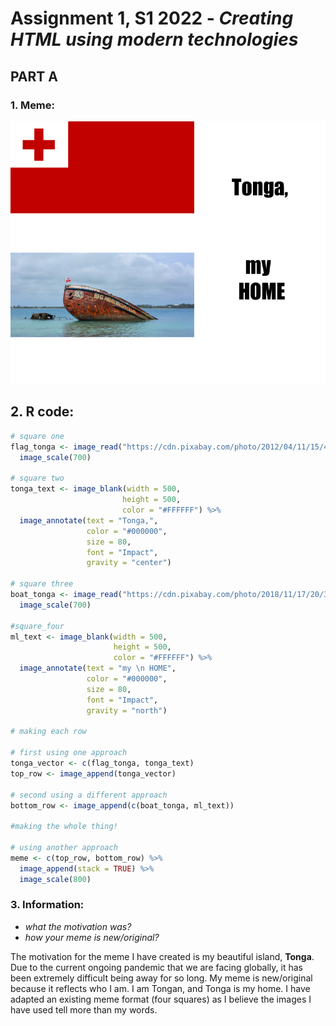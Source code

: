# Assignment 1, S1 2022 - *Creating HTML using modern technologies*

## **PART A**

### 1. Meme:
![](my_meme.png)

## 2. R code:
```r
# square one
flag_tonga <- image_read("https://cdn.pixabay.com/photo/2012/04/11/15/44/flag-28596_1280.png") %>%
  image_scale(700)

# square two
tonga_text <- image_blank(width = 500,
                         height = 500,
                         color = "#FFFFFF") %>%
  image_annotate(text = "Tonga,",
                 color = "#000000",
                 size = 80,
                 font = "Impact",
                 gravity = "center")

# square three
boat_tonga <- image_read("https://cdn.pixabay.com/photo/2018/11/17/20/35/shipwreck-3821992_1280.jpg") %>%
  image_scale(700)

#square_four
ml_text <- image_blank(width = 500,
                       height = 500,
                       color = "#FFFFFF") %>%
  image_annotate(text = "my \n HOME",
                 color = "#000000",
                 size = 80,
                 font = "Impact",
                 gravity = "north")

# making each row

# first using one approach
tonga_vector <- c(flag_tonga, tonga_text)
top_row <- image_append(tonga_vector)

# second using a different approach
bottom_row <- image_append(c(boat_tonga, ml_text))

#making the whole thing!

# using another approach
meme <- c(top_row, bottom_row) %>%
  image_append(stack = TRUE) %>%
  image_scale(800)
```
### 3. Information:
- *what the motivation was?*
- *how your meme is new/original?*

The motivation for the meme I have created is my beautiful island, **Tonga**. Due to the current ongoing pandemic that we are facing globally, it has been extremely difficult being away for so long. My meme is new/original because it reflects who I am. I am Tongan, and Tonga is my home. I have adapted an existing meme format (four squares) as I believe the images I have used tell more than my words. 
